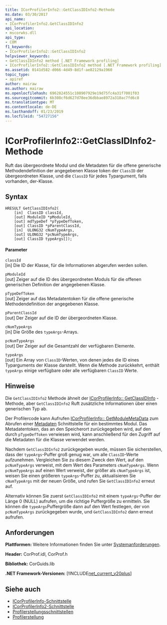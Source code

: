 ```yaml
---
title: ICorProfilerInfo2::GetClassIDInfo2-Methode
ms.date: 03/30/2017
api_name:
- ICorProfilerInfo2.GetClassIDInfo2
api_location:
- mscorwks.dll
api_type:
- COM
f1_keywords:
- ICorProfilerInfo2::GetClassIDInfo2
helpviewer_keywords:
- GetClassIDInfo2 method [.NET Framework profiling]
- ICorProfilerInfo2::GetClassIDInfo2 method [.NET Framework profiling]
ms.assetid: 0141d582-d066-4d49-8d1f-ae82129a1960
topic_type:
- apiref
author: mairaw
ms.author: mairaw
ms.openlocfilehash: 6962824551c108907929e19d75fc4a31f7001f03
ms.sourcegitcommit: 6b308cf6d627d78ee36dbbae8972a310ac7fd6c8
ms.translationtype: MT
ms.contentlocale: de-DE
ms.lasthandoff: 01/23/2019
ms.locfileid: "54727156"
---
```

# <a name="icorprofilerinfo2getclassidinfo2-method"></a>ICorProfilerInfo2::GetClassIDInfo2-Methode
Ruft das übergeordnete Modul und die Metadaten für die offene generische Methodendefinition der angegebenen Klasse token der `ClassID` der übergeordneten Klasse, und die `ClassID` für jedes Typargument, falls vorhanden, der-Klasse.  
  
## <a name="syntax"></a>Syntax  
  
```  
HRESULT GetClassIDInfo2(  
    [in]  ClassID classId,  
    [out] ModuleID *pModuleId,  
    [out] mdTypeDef *pTypeDefToken,  
    [out] ClassID *pParentClassId,  
    [in]  ULONG32 cNumTypeArgs,  
    [out] ULONG32 *pcNumTypeArgs,  
    [out] ClassID typeArgs[]);  
```  
  
#### <a name="parameters"></a>Parameter  
 `classId`  
 [in] Die ID der Klasse, für die Informationen abgerufen werden sollen.  
  
 `pModuleId`  
 [out] Zeiger auf die ID des übergeordneten Moduls für die offenen generischen Definition der angegebenen Klasse.  
  
 `pTypeDefToken`  
 [out] Zeiger auf das Metadatentoken für die offene generische Methodendefinition der angegebenen Klasse.  
  
 `pParentClassId`  
 [out] Der Zeiger auf die ID der übergeordneten Klasse.  
  
 `cNumTypeArgs`  
 [in] Die Größe des `typeArgs`-Arrays.  
  
 `pcNumTypeArgs`  
 [out] Der Zeiger auf die Gesamtzahl der verfügbaren Elemente.  
  
 `typeArgs`  
 [out] Ein Array von `ClassID`-Werten, von denen jedes die ID eines Typarguments der Klasse darstellt. Wenn die Methode zurückkehrt, enthält `typeArgs` einige verfügbare oder alle verfügbaren `ClassID` Werte.  
  
## <a name="remarks"></a>Hinweise  
 Die `GetClassIDInfo2` Methode ähnelt der [ICorProfilerInfo:: GetClassIDInfo](../../../../docs/framework/unmanaged-api/profiling/icorprofilerinfo-getclassidinfo-method.md) -Methode, aber `GetClassIDInfo2` Ruft zusätzliche Informationen über einen generischen Typ ab.  
  
 Der Profilercode kann Aufrufen [ICorProfilerInfo:: GetModuleMetaData](../../../../docs/framework/unmanaged-api/profiling/icorprofilerinfo-getmodulemetadata-method.md) zum Abrufen einer [Metadaten](../../../../docs/framework/unmanaged-api/metadata/index.md) Schnittstelle für ein bestimmtes Modul. Das Metadatentoken, das an den Speicherort zurückgegeben wird, auf den durch `pTypeDefToken` verwiesen wird, kann anschließend für den Zugriff auf die Metadaten für die Klasse verwendet werden.  
  
 Nachdem `GetClassIDInfo2` zurückgegeben wurde, müssen Sie sicherstellen, dass der `typeArgs`-Puffer groß genug war, um alle `ClassID`-Werte aufzunehmen. Vergleichen Sie zu diesem Zweck den Wert, auf den `pcNumTypeArgs` verweist, mit dem Wert des Parameters `cNumTypeArgs`. Wenn `pcNumTypeArgs` auf einen Wert verweist, der größer als `cNumTypeArgs` ist, weisen Sie einen größeren `typeArgs`-Puffer zu, aktualisieren Sie `cNumTypeArgs` mit der neuen Größe, und rufen Sie `GetClassIDInfo2` erneut auf.  
  
 Alternativ können Sie zuerst `GetClassIDInfo2` mit einem `typeArgs`-Puffer der Länge 0 (NULL) aufrufen, um die richtige Puffergröße zu ermitteln. Sie können die `typeArgs`Puffergröße dann auf den Wert festlegen, der von `pcNumTypeArgs` zurückgegeben wurde, und `GetClassIDInfo2` dann erneut aufrufen.  
  
## <a name="requirements"></a>Anforderungen  
 **Plattformen:** Weitere Informationen finden Sie unter [Systemanforderungen](../../../../docs/framework/get-started/system-requirements.md).  
  
 **Header:** CorProf.idl, CorProf.h  
  
 **Bibliothek:** CorGuids.lib  
  
 **.NET Framework-Versionen:** [!INCLUDE[net_current_v20plus](../../../../includes/net-current-v20plus-md.md)]  
  
## <a name="see-also"></a>Siehe auch
- [ICorProfilerInfo-Schnittstelle](../../../../docs/framework/unmanaged-api/profiling/icorprofilerinfo-interface.md)
- [ICorProfilerInfo2-Schnittstelle](../../../../docs/framework/unmanaged-api/profiling/icorprofilerinfo2-interface.md)
- [Profilerstellungsschnittstellen](../../../../docs/framework/unmanaged-api/profiling/profiling-interfaces.md)
- [Profilerstellung](../../../../docs/framework/unmanaged-api/profiling/index.md)
